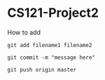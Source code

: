 # CS121-Project2

How to add 

```git add filename1 filename2```

```git commit -m "message here"```

```git push origin master```
